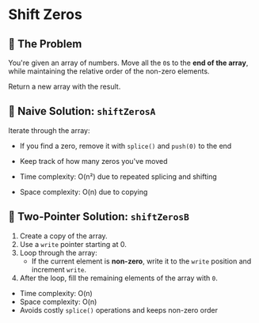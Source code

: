 # Shift Zeros

## 🧠 The Problem

You're given an array of numbers. Move all the `0`s to the **end of the array**,
while maintaining the relative order of the non-zero elements.

Return a new array with the result.

## 🐢 Naive Solution: `shiftZerosA`

Iterate through the array:

- If you find a zero, remove it with `splice()` and `push(0)` to the end
- Keep track of how many zeros you've moved

- Time complexity: O(n²) due to repeated splicing and shifting
- Space complexity: O(n) due to copying

## 🐇 Two-Pointer Solution: `shiftZerosB`

1. Create a copy of the array.
2. Use a `write` pointer starting at 0.
3. Loop through the array:
   - If the current element is **non-zero**, write it to the `write` position
     and increment `write`.
4. After the loop, fill the remaining elements of the array with `0`.

- Time complexity: O(n)
- Space complexity: O(n)
- Avoids costly `splice()` operations and keeps non-zero order
